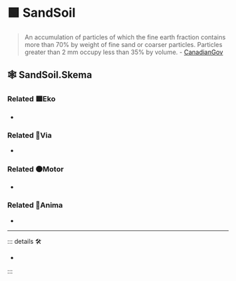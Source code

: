 # 🟩  <ekos>SandSoil</ekos>

> An accumulation of particles of which the fine earth fraction contains more than 70% by weight of fine sand or coarser particles. Particles greater than 2 mm occupy less than 35% by volume. - [CanadianGov](https://sis.agr.gc.ca/cansis/taxa/cssc3/chpt18.html)

## 🕸 SandSoil.Skema

### Related 🟩<ekos>Eko</ekos>

-

### Related 🔻<via>Via</via>

-

### Related 🟠<motor>Motor</motor>

-

### Related 💜<anima>Anima</anima>

-

---

<!-- =================================================== -->
<!-- =================================================== -->
<!-- =================================================== -->
<!-- =================================================== -->
<!-- =================================================== -->
::: details 🛠

-

:::
